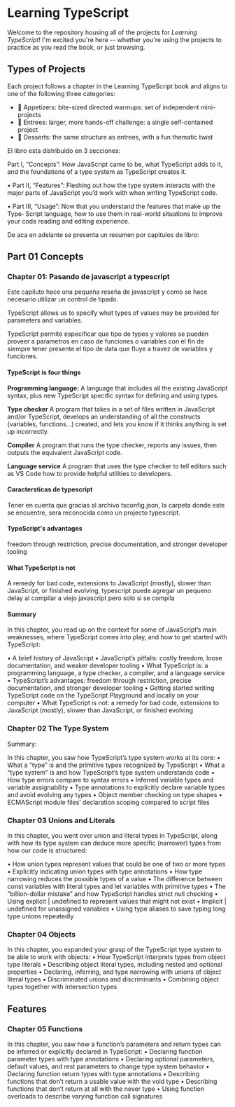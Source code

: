 <!-- prettier-ignore-start -->
<!-- markdownlint-disable -->

<!-- markdownlint-restore -->
<!-- prettier-ignore-end -->
# Learning TypeScript

Welcome to the repository housing all of the projects for _Learning TypeScript_!
I'm excited you're here -- whether you're using the projects to practice as you read the book, or just browsing.

## Types of Projects

Each project follows a chapter in the Learning TypeScript book and aligns to one of the following three categories:

- 🥗 Appetizers: bite-sized directed warmups: set of independent mini-projects
- 🍲 Entrees: larger, more hands-off challenge: a single self-contained project
- 🍰 Desserts: the same structure as entrees, with a fun thematic twist

El libro esta distribuido en 3 secciones:

Part I, “Concepts”: How JavaScript came to be, what TypeScript adds to it, and
the foundations of a type system as TypeScript creates it.

• Part II, “Features”: Fleshing out how the type system interacts with the major
parts of JavaScript you’d work with when writing TypeScript code.

• Part III, “Usage”: Now that you understand the features that make up the Type‐
Script language, how to use them in real-world situations to improve your code
reading and editing experience.

De aca en adelante se presenta un resumen por capitulos de libro:

## Part 01 Concepts

### Chapter 01: Pasando de javascript a typescript

Este capiluto hace una pequeña reseña de javascript y como se hace necesario utilizar un control de tipado.

TypeScript allows us to specify what types of values may be provided for parameters and variables.

TypeScript permite especificar que tipo de types y valores se pueden proveer a parametros en caso de funciones o variables con el fin de siempre tener presente el tipo de data que fluye a travez de variables y funciones.

#### TypeScript is four things

**Programming language:**
A language that includes all the existing JavaScript syntax, plus new TypeScript specific syntax for defining and using types.

**Type checker**
A program that takes in a set of files written in JavaScript and/or TypeScript,
develops an understanding of all the constructs (variables, functions…) created,
and lets you know if it thinks anything is set up incorrectly.

**Compiler**
A program that runs the type checker, reports any issues, then outputs the
equivalent JavaScript code.

**Language service**
A program that uses the type checker to tell editors such as VS Code how to
provide helpful utilities to developers.

#### Caractersticas de typescript

Tener en cuenta que gracias al archivo tsconfig.json, la carpeta donde este se encuentre, sera reconocida como un projecto typescript.

#### TypeScript's advantages

freedom through restriction, precise documentation, and stronger developer tooling

#### What TypeScript is not

A remedy for bad code, extensions to JavaScript (mostly), slower than JavaScript, or finished evolving, typescript puede agregar un pequeno delay al compilar a viejo javascript pero solo si se compila

#### Summary

In this chapter, you read up on the context for some of JavaScript’s main weaknesses,
where TypeScript comes into play, and how to get started with TypeScript:

• A brief history of JavaScript
• JavaScript’s pitfalls: costly freedom, loose documentation, and weaker developer
tooling
• What TypeScript is: a programming language, a type checker, a compiler, and a
language service
• TypeScript’s advantages: freedom through restriction, precise documentation,
and stronger developer tooling
• Getting started writing TypeScript code on the TypeScript Playground and locally
on your computer
• What TypeScript is not: a remedy for bad code, extensions to JavaScript (mostly),
slower than JavaScript, or finished evolving

### Chapter 02 The Type System

Summary:

In this chapter, you saw how TypeScript’s type system works at its core:
• What a “type” is and the primitive types recognized by TypeScript
• What a “type system” is and how TypeScript’s type system understands code
• How type errors compare to syntax errors
• Inferred variable types and variable assignability
• Type annotations to explicitly declare variable types and avoid evolving any types
• Object member checking on type shapes
• ECMAScript module files’ declaration scoping compared to script files

### Chapter 03 Unions and Literals

In this chapter, you went over union and literal types in TypeScript, along with how
its type system can deduce more specific (narrower) types from how our code is
structured:

• How union types represent values that could be one of two or more types
• Explicitly indicating union types with type annotations
• How type narrowing reduces the possible types of a value
• The difference between const variables with literal types and let variables with
primitive types
• The “billion-dollar mistake” and how TypeScript handles strict null checking
• Using explicit | undefined to represent values that might not exist
• Implicit | undefined for unassigned variables
• Using type aliases to save typing long type unions repeatedly

### Chapter 04 Objects

In this chapter, you expanded your grasp of the TypeScript type system to be able to
work with objects:
• How TypeScript interprets types from object type literals
• Describing object literal types, including nested and optional properties
• Declaring, inferring, and type narrowing with unions of object literal types
• Discriminated unions and discriminants
• Combining object types together with intersection types

## Features

### Chapter 05 Functions

In this chapter, you saw how a function’s parameters and return types can be inferred
or explicitly declared in TypeScript:
• Declaring function parameter types with type annotations
• Declaring optional parameters, default values, and rest parameters to change type
system behavior
• Declaring function return types with type annotations
• Describing functions that don’t return a usable value with the void type
• Describing functions that don’t return at all with the never type
• Using function overloads to describe varying function call signatures
